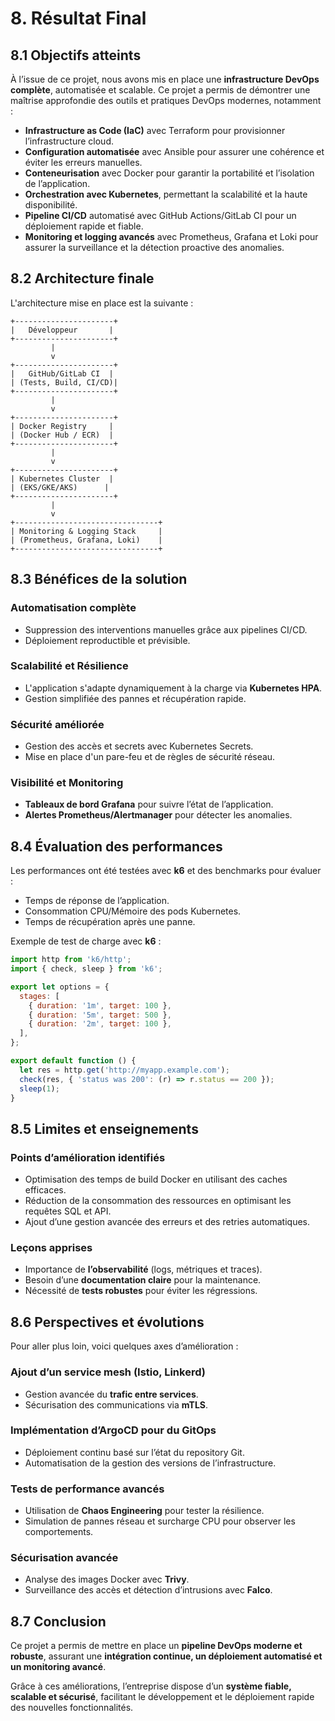 # 8. Résultat Final

## 8.1 Objectifs atteints
À l’issue de ce projet, nous avons mis en place une **infrastructure DevOps complète**, automatisée et scalable. Ce projet a permis de démontrer une maîtrise approfondie des outils et pratiques DevOps modernes, notamment :

- **Infrastructure as Code (IaC)** avec Terraform pour provisionner l’infrastructure cloud.
- **Configuration automatisée** avec Ansible pour assurer une cohérence et éviter les erreurs manuelles.
- **Conteneurisation** avec Docker pour garantir la portabilité et l’isolation de l’application.
- **Orchestration avec Kubernetes**, permettant la scalabilité et la haute disponibilité.
- **Pipeline CI/CD** automatisé avec GitHub Actions/GitLab CI pour un déploiement rapide et fiable.
- **Monitoring et logging avancés** avec Prometheus, Grafana et Loki pour assurer la surveillance et la détection proactive des anomalies.

## 8.2 Architecture finale
L'architecture mise en place est la suivante :

```
+----------------------+
|   Développeur       |
+----------------------+
         |
         v
+----------------------+
|   GitHub/GitLab CI  |
| (Tests, Build, CI/CD)|
+----------------------+
         |
         v
+----------------------+
| Docker Registry     |
| (Docker Hub / ECR)  |
+----------------------+
         |
         v
+----------------------+
| Kubernetes Cluster  |
| (EKS/GKE/AKS)      |
+----------------------+
         |
         v
+--------------------------------+
| Monitoring & Logging Stack     |
| (Prometheus, Grafana, Loki)    |
+--------------------------------+
```

## 8.3 Bénéfices de la solution
### **Automatisation complète**
- Suppression des interventions manuelles grâce aux pipelines CI/CD.
- Déploiement reproductible et prévisible.

### **Scalabilité et Résilience**
- L'application s'adapte dynamiquement à la charge via **Kubernetes HPA**.
- Gestion simplifiée des pannes et récupération rapide.

### **Sécurité améliorée**
- Gestion des accès et secrets avec Kubernetes Secrets.
- Mise en place d'un pare-feu et de règles de sécurité réseau.

### **Visibilité et Monitoring**
- **Tableaux de bord Grafana** pour suivre l’état de l’application.
- **Alertes Prometheus/Alertmanager** pour détecter les anomalies.

## 8.4 Évaluation des performances
Les performances ont été testées avec **k6** et des benchmarks pour évaluer :
- Temps de réponse de l’application.
- Consommation CPU/Mémoire des pods Kubernetes.
- Temps de récupération après une panne.

Exemple de test de charge avec **k6** :
```javascript
import http from 'k6/http';
import { check, sleep } from 'k6';

export let options = {
  stages: [
    { duration: '1m', target: 100 },
    { duration: '5m', target: 500 },
    { duration: '2m', target: 100 },
  ],
};

export default function () {
  let res = http.get('http://myapp.example.com');
  check(res, { 'status was 200': (r) => r.status == 200 });
  sleep(1);
}
```

## 8.5 Limites et enseignements
### **Points d’amélioration identifiés**
- Optimisation des temps de build Docker en utilisant des caches efficaces.
- Réduction de la consommation des ressources en optimisant les requêtes SQL et API.
- Ajout d’une gestion avancée des erreurs et des retries automatiques.

### **Leçons apprises**
- Importance de **l’observabilité** (logs, métriques et traces).
- Besoin d’une **documentation claire** pour la maintenance.
- Nécessité de **tests robustes** pour éviter les régressions.

## 8.6 Perspectives et évolutions
Pour aller plus loin, voici quelques axes d’amélioration :

### **Ajout d’un service mesh (Istio, Linkerd)**
- Gestion avancée du **trafic entre services**.
- Sécurisation des communications via **mTLS**.

### **Implémentation d’ArgoCD pour du GitOps**
- Déploiement continu basé sur l’état du repository Git.
- Automatisation de la gestion des versions de l’infrastructure.

### **Tests de performance avancés**
- Utilisation de **Chaos Engineering** pour tester la résilience.
- Simulation de pannes réseau et surcharge CPU pour observer les comportements.

### **Sécurisation avancée**
- Analyse des images Docker avec **Trivy**.
- Surveillance des accès et détection d’intrusions avec **Falco**.

## 8.7 Conclusion
Ce projet a permis de mettre en place un **pipeline DevOps moderne et robuste**, assurant une **intégration continue, un déploiement automatisé et un monitoring avancé**.

Grâce à ces améliorations, l’entreprise dispose d’un **système fiable, scalable et sécurisé**, facilitant le développement et le déploiement rapide des nouvelles fonctionnalités.

